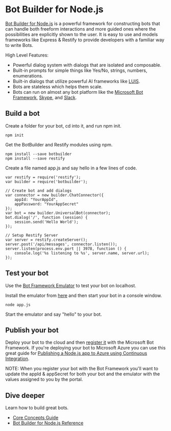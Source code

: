 # Bot Builder for Node.js
[Bot Builder for Node.js](http://docs.botframework.com/builder/node/overview/) is a powerful framework for constructing bots that can handle both freeform interactions and more guided ones where the possibilities are explicitly shown to the user. It is easy to use and models frameworks like Express & Restify to provide developers with a familiar way to write Bots.

High Level Features:

* Powerful dialog system with dialogs that are isolated and composable.
* Built-in prompts for simple things like Yes/No, strings, numbers, enumerations.
* Built-in dialogs that utilize powerful AI frameworks like [LUIS](http://luis.ai).
* Bots are stateless which helps them scale.
* Bots can run on almost any bot platform like the [Microsoft Bot Framework](http://botframework.com), [Skype](http://skype.com), and [Slack](http://slack.com).
 
## Build a bot
Create a folder for your bot, cd into it, and run npm init.

    npm init
    
Get the BotBuilder and Restify modules using npm.

    npm install --save botbuilder
    npm install --save restify
    
Create a file named app.js and say hello in a few lines of code.
 
    var restify = require('restify');
    var builder = require('botbuilder');

    // Create bot and add dialogs
    var connector = new builder.ChatConnector({
        appId: "YourAppId",
        appPassword: "YourAppSecret"
    });
    var bot = new builder.UniversalBot(connector);  
    bot.dialog('/', function (session) {
        session.send('Hello World');
    });

    // Setup Restify Server
    var server = restify.createServer();
    server.post('/api/messages', connector.listen());
    server.listen(process.env.port || 3978, function () {
        console.log('%s listening to %s', server.name, server.url); 
    });

## Test your bot
Use the [Bot Framework Emulator](http://docs.botframework.com/connector/tools/bot-framework-emulator/) to test your bot on localhost. 

Install the emulator from [here](http://aka.ms/bf-bc-emulator) and then start your bot in a console window.

    node app.js
    
Start the emulator and say "hello" to your bot.

## Publish your bot
Deploy your bot to the cloud and then [register it](http://docs.botframework.com/connector/getstarted/#registering-your-bot-with-the-microsoft-bot-framework) with the Microsoft Bot Framework. If you're deploying your bot to Microsoft Azure you can use this great guide for [Publishing a Node.js app to Azure using Continuous Integration](https://blogs.msdn.microsoft.com/sarahsays/2015/08/31/building-your-first-node-js-app-and-publishing-to-azure/).

NOTE: When you register your bot with the Bot Framework you'll want to update the appId & appSecret for both your bot and the emulator with the values assigned to you by the portal.

## Dive deeper
Learn how to build great bots.

* [Core Concepts Guide](http://docs.botframework.com/builder/node/guides/core-concepts/)
* [Bot Builder for Node.js Reference](https://docs.botframework.com/en-us/node/builder/chat-reference/modules/_botbuilder_d_.html)
